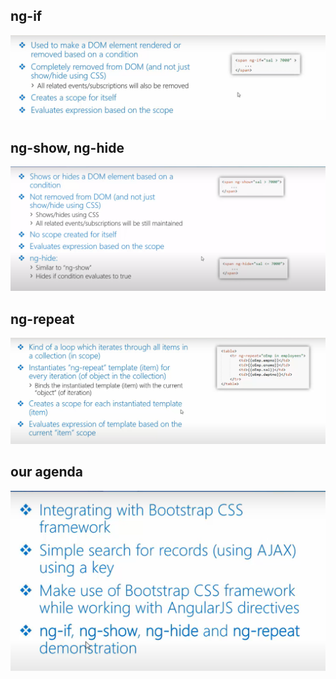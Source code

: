 ## ng-if
![Alt text](image.png)

## ng-show, ng-hide
![Alt text](image-1.png)

## ng-repeat
![Alt text](image-2.png)

## our agenda
![Alt text](image-3.png)